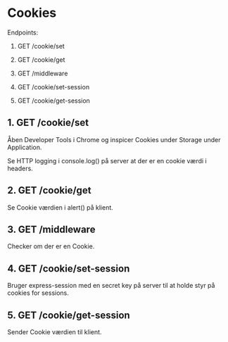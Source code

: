 # Cookies

Endpoints:

1. GET /cookie/set

2. GET /cookie/get

3. GET /middleware

4. GET /cookie/set-session

5. GET /cookie/get-session

## 1. GET /cookie/set

Åben Developer Tools i Chrome og inspicer Cookies under Storage under Application.

Se HTTP logging i console.log() på server at der er en cookie værdi i headers.

## 2. GET /cookie/get

Se Cookie værdien i alert() på klient.

## 3. GET /middleware

Checker om der er en Cookie.

## 4. GET /cookie/set-session

Bruger express-session med en secret key på server til at holde styr på cookies for sessions.

## 5. GET /cookie/get-session

Sender Cookie værdien til klient.